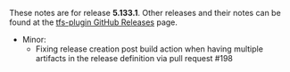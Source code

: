 These notes are for release **5.133.1**.
Other releases and their notes can be found at the [tfs-plugin GitHub Releases](https://github.com/jenkinsci/tfs-plugin/releases) page.
 
* Minor:
    * Fixing release creation post build action when having multiple artifacts in the release definition via pull request #198
